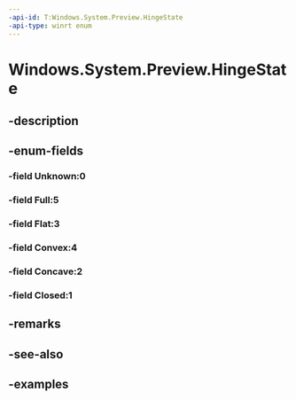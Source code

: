 ```yaml
---
-api-id: T:Windows.System.Preview.HingeState
-api-type: winrt enum
---
```


<!-- Enumeration syntax.
public enum HingeState : int 
-->

# Windows.System.Preview.HingeState

## -description

## -enum-fields
### -field Unknown:0

### -field Full:5

### -field Flat:3

### -field Convex:4

### -field Concave:2

### -field Closed:1

## -remarks

## -see-also

## -examples

